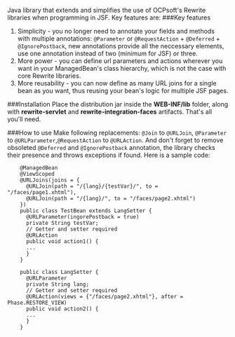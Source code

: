 Java library that extends and simplifies the use of OCPsoft's Rewrite libraries when programming in JSF.
Key features are:
###Key features
1. Simplicity - you no longer need to annotate your fields and methods with multiple annotations: `@Parameter` or `@RequestAction` + `@Deferred` + `@IgnorePostback`, new annotations provide all the neccessary elements, use one annotation instead of two (minimum for JSF) or three.
2. More power - you can define url parameters and actions wherever you want in your ManagedBean's class hierarchy, which is not the case with core Rewrite libraries.
3. More reusability - you can now define as many URL joins for a single bean as you want, thus reusing your bean's logic for multiple JSF pages.

###Installation
Place the distribution jar inside the **WEB-INF/lib** folder, along with **rewrite-servlet** and **rewrite-integration-faces** artifacts. That's all you'll need.

###How to use
Make following replacements:
`@Join` to `@URLJoin`, `@Parameter` to `@URLParameter`,`@RequestAction` to `@URLAction`.
And don't forget to remove obsoleted `@Deferred` and `@IgnorePostback` annotation, the library checks their presence and throws exceptions if found.
Here is a sample code:

        @ManagedBean
        @ViewScoped
        @URLJoins(joins = {
          @URLJoin(path = "/{lang}/{testVar}/", to = "/faces/page1.xhtml"),
          @URLJoin(path = "/{lang}/", to = "/faces/page2.xhtml")
        })
        public class TestBean extends LangSetter {
          @URLParameter(ingorePostback = true)
          private String testVar;
          // Getter and setter required
          @URLAction
          public void action1() {
          ...
          }
        }

        public class LangSetter {
          @URLParameter
          private String lang;
          // Getter and setter required
          @URLAction(views = {"/faces/page2.xhtml"}, after = Phase.RESTORE_VIEW)
          public void action2() {
          ...
          }
        }
